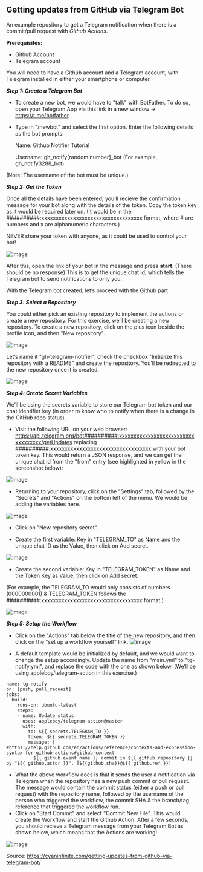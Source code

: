 Getting updates from GitHub via Telegram Bot
------------------------------------------------
An example repository to get a Telegram notification when there is a commit/pull request with *Github Actions*.

**Prerequisites:**
- Github Account
- Telegram account

You will need to have a Github account and a Telegram account, with Telegram installed in either your smartphone or computer.

**_Step 1: Create a Telegram Bot_**

- To create a new bot, we would have to "talk" with BotFather. To do so, open your Telegram App via this link in a new window -> https://t.me/botfather.
- Type in "/newbot" and select the first option. Enter the following details as the bot prompts:

	Name: Github Notifier Tutorial
	
	Username: gh_notify[random number]_bot        (For example, gh_notify3288_bot)

(Note: The username of the bot must be unique.)

**_Step 2: Get the Token_**

Once all the details have been entered, you’ll recieve the confirmation message for your bot along with the details of the token. Copy the token key as it would be required later on. (It would be in the ##########:xxxxxxxxxxxxxxxxxxxxxxxxxxxxxxxxxxx format, where # are numbers and x are alphanumeric characters.)

NEVER share your token with anyone, as it could be used to control your bot!

![image](https://user-images.githubusercontent.com/93770122/171029567-8e7bc150-5ba6-40c6-89b2-fb76a54087ce.png)


After this, open the link of your bot in the message and press **start**. (There should be no response) This is to get the unique chat id, which tells the Telegram bot to send notifications to only you.

With the Telegram bot created, let’s proceed with the Github part.

**_Step 3: Select a Repository_**

You could either pick an existing repository to implement the actions or create a new repository. For this exercise, we’ll be creating a new repository. To create a new repository, click on the plus icon beside the profile icon, and then "New repository".

![image](https://user-images.githubusercontent.com/93770122/171030386-96019f18-ccbc-4fd3-a82a-2d572c1a3fed.png)

Let’s name it "gh-telegram-notifier", check the checkbox "Initialize this repository with a README" and create the repository. You’ll be redirected to the new repository once it is created.

![image](https://user-images.githubusercontent.com/93770122/171030459-b7b06fbd-3c0b-4480-9aea-41d36d1839eb.png)

**_Step 4: Create Secret Variables_**

We’ll be using the secrets variable to store our Telegram bot token and our chat identifier key (in order to know who to notify when there is a change in the GitHub repo status). 

- Visit the following URL on your web browser: https://api.telegram.org/bot##########:xxxxxxxxxxxxxxxxxxxxxxxxxxxxxxxxxxx/getUpdates replacing ##########:xxxxxxxxxxxxxxxxxxxxxxxxxxxxxxxxxxx with your bot token key. This would return a JSON response, and we can get the unique chat id from the "from" entry (see highlighted in yellow in the screenshot below):

![image](https://user-images.githubusercontent.com/93770122/171032960-eb045c84-714a-47bd-a789-c1bab4a0e7f4.png)

- Returning to your repository, click on the "Settings" tab, followed by the "Secrets" and "Actions" on the bottom left of the menu. We would be adding the variables here.

![image](https://user-images.githubusercontent.com/93770122/171033663-988755de-7555-4061-b494-e3780819dd4a.png)

- Click on "New repository secret".

- Create the first variable: Key in "TELEGRAM_TO" as Name and the unique chat ID as the Value, then click on Add secret.

![image](https://user-images.githubusercontent.com/93770122/171034249-65169ee7-13dc-420c-a3e9-88a682d642ef.png)

- Create the second variable: Key in "TELEGRAM_TOKEN" as Name and the Token Key as Value, then click on Add secret.

(For example, the TELEGRAM_TO would only consists of numbers (0000000001) & TELEGRAM_TOKEN follows the ##########:xxxxxxxxxxxxxxxxxxxxxxxxxxxxxxxxxxx format.)

![image](https://user-images.githubusercontent.com/93770122/171034535-09f5445e-91e7-4248-aaa9-24561b97de2d.png)

**_Step 5: Setup the Workflow_**

- Click on the "Actions" tab below the title of the new repository, and then click on the "set up a workflow yourself" link.
![image](https://user-images.githubusercontent.com/93770122/171034801-d81be5b8-f2ec-4e44-b39b-3be232dbd510.png)

- A default template would be initialized by default, and we would want to change the setup accordingly. Update the name from "main.yml" to "tg-notify.yml", and replace the code with the one as shown below. (We’ll be using appleboy/telegram-action in this exercise.) 

````
name: tg-notify
on: [push, pull_request]
jobs:
  build:
    runs-on: ubuntu-latest
    steps:
    - name: Update status
      uses: appleboy/telegram-action@master
      with:
        to: ${{ secrets.TELEGRAM_TO }}
        token: ${{ secrets.TELEGRAM_TOKEN }}
        message: |  #https://help.github.com/en/actions/reference/contexts-and-expression-syntax-for-github-actions#github-context
          ${{ github.event_name }} commit in ${{ github.repository }} by "${{ github.actor }}". [${{github.sha}}@${{ github.ref }}]

````

- What the above workflow does is that it sends the user a notification via Telegram when the repository has a new push commit or pull request. The message would contain the commit status (either a push or pull request) with the repository name, followed by the username of the person who triggered the workflow, the commit SHA & the branch/tag reference that triggered the workflow run.
- Click on "Start Commit" and select "Commit New File". This would create the Workflow and start the Github Action. After a few seconds, you should recieve a Telegram message from your Telegram Bot as shown below, which means that the Actions are working!

![image](https://user-images.githubusercontent.com/93770122/171035850-0e679887-2b93-4409-9e63-41d329335902.png)


Source: https://cyaninfinite.com/getting-updates-from-github-via-telegram-bot/
